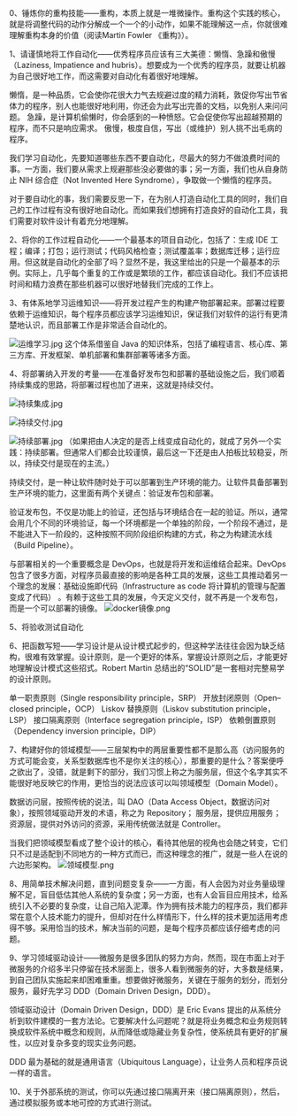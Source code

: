 0、锤炼你的重构技能——重构，本质上就是一堆微操作。重构这个实践的核心，就是将调整代码的动作分解成一个一个的小动作，如果不能理解这一点，你就很难理解重构本身的价值（阅读Martin Fowler 《重构》）。

1、请谨慎地将工作自动化——优秀程序员应该有三大美德：懒惰、急躁和傲慢（Laziness, Impatience and hubris）。想要成为一个优秀的程序员，就要让机器为自己很好地工作，而这需要对自动化有着很好地理解。

懒惰，是一种品质，它会使你花很大力气去规避过度的精力消耗，敦促你写出节省体力的程序，别人也能很好地利用，你还会为此写出完善的文档，以免别人来问问题。
急躁，是计算机偷懒时，你会感到的一种愤怒。它会促使你写出超越预期的程序，而不只是响应需求。
傲慢，极度自信，写出（或维护）别人挑不出毛病的程序。

我们学习自动化，先要知道哪些东西不要自动化，尽最大的努力不做浪费时间的事。一方面，我们要从需求上规避那些没必要做的事；另一方面，我们也从自身防止 NIH 综合症（Not Invented Here Syndrome），争取做一个懒惰的程序员。

对于要自动化的事，我们需要反思一下，在为别人打造自动化工具的同时，我们自己的工作过程有没有很好地自动化。而如果我们想拥有打造良好的自动化工具，我们需要对软件设计有着充分地理解。

2、将你的工作过程自动化——一个最基本的项目自动化，包括了：生成 IDE 工程；编译；打包；运行测试；代码风格检查；测试覆盖率；数据库迁移；运行应用。但这就是自动化的全部了吗？显然不是，我这里给出的只是一个最基本的示例。实际上，几乎每个重复的工作或是繁琐的工作，都应该自动化。我们不应该把时间和精力浪费在那些机器可以很好地替我们完成的工作上。

3、有体系地学习运维知识——将开发过程产生的构建产物部署起来。部署过程要依赖于运维知识，每个程序员都应该学习运维知识，保证我们对软件的运行有更清楚地认识，而且部署工作是非常适合自动化的。

![运维学习.jpg](https://liuyang-picbed.oss-cn-shanghai.aliyuncs.com/2020-12-08-145807.jpg)
这个体系借鉴自 Java 的知识体系，包括了编程语言、核心库、第三方库、开发框架、单机部署和集群部署等诸多方面。

4、将部署纳入开发的考量——在准备好发布包和部署的基础设施之后，我们顺着持续集成的思路，将部署过程也加了进来，这就是持续交付。

![持续集成.jpg](https://liuyang-picbed.oss-cn-shanghai.aliyuncs.com/2020-12-08-145809.jpg)

![持续交付.jpg](https://liuyang-picbed.oss-cn-shanghai.aliyuncs.com/2020-12-08-145810.jpg)

![持续部署.jpg](https://liuyang-picbed.oss-cn-shanghai.aliyuncs.com/2020-12-08-145811.jpg)
（如果把由人决定的是否上线变成自动化的，就成了另外一个实践：持续部署。但通常人们都会比较谨慎，最后这一下还是由人拍板比较稳妥，所以，持续交付是现在的主流。）

持续交付，是一种让软件随时处于可以部署到生产环境的能力。让软件具备部署到生产环境的能力，这里面有两个关键点：验证发布包和部署。

验证发布包，不仅是功能上的验证，还包括与环境结合在一起的验证。所以，通常会用几个不同的环境验证，每一个环境都是一个单独的阶段，一个阶段不通过，是不能进入下一阶段的，这种按照不同阶段组织构建的方式，称之为构建流水线（Build Pipeline）。

与部署相关的一个重要概念是 DevOps，也就是将开发和运维结合起来。DevOps 包含了很多方面，对程序员最直接的影响是各种工具的发展，这些工具推动着另一个理念的发展：基础设施即代码（Infrastructure as code 将计算机的管理与配置变成了代码） 。有赖于这些工具的发展，今天定义交付，就不再是一个发布包，而是一个可以部署的镜像。
![docker镜像.png](https://liuyang-picbed.oss-cn-shanghai.aliyuncs.com/2020-12-08-145810.png)

5、将验收测试自动化

6、把函数写短——学习设计是从设计模式起步的，但这种学法往往会因为缺乏结构，很难有效掌握。设计原则，是一个更好的体系，掌握设计原则之后，才能更好地理解设计模式这些招式。Robert Martin 总结出的“SOLID”是一套相对完整易学的设计原则。

单一职责原则（Single responsibility principle，SRP）
开放封闭原则（Open–closed principle，OCP）
Liskov 替换原则（Liskov substitution principle，LSP）
接口隔离原则（Interface segregation principle，ISP）
依赖倒置原则（Dependency inversion principle，DIP）

7、构建好你的领域模型——三层架构中的两层重要性都不是那么高（访问服务的方式可能会变，关系型数据库也不是你关注的核心），那重要的是什么？答案便呼之欲出了，没错，就是剩下的部分，我们习惯上称之为服务层，但这个名字其实不能很好地反映它的作用，更恰当的说法应该可以叫领域模型（Domain Model）。

数据访问层，按照传统的说法，叫 DAO（Data Access Object，数据访问对象），按照领域驱动开发的术语，称之为 Repository；
服务层，提供应用服务；
资源层，提供对外访问的资源，采用传统做法就是 Controller。

当我们把领域模型看成了整个设计的核心，看待其他层的视角也会随之转变，它们只不过是适配到不同地方的一种方式而已，而这种理念的推广，就是一些人在说的六边形架构。
![领域模型.png](https://liuyang-picbed.oss-cn-shanghai.aliyuncs.com/2020-12-08-145812.png)

8、用简单技术解决问题，直到问题变复杂——一方面，有人会因为对业务量级理解不足，盲目低估其他人系统的复杂度；另一方面，也有人会盲目应用技术，给系统引入不必要的复杂度，让自己陷入泥潭。作为拥有技术能力的程序员，我们都非常在意个人技术能力的提升，但却对在什么样情形下，什么样的技术更加适用考虑得不够。采用恰当的技术，解决当前的问题，是每个程序员都应该仔细考虑的问题。

9、学习领域驱动设计——微服务是很多团队的努力方向，然而，现在市面上对于微服务的介绍多半只停留在技术层面上，很多人看到微服务的好，大多数是结果，到自己团队实施起来却困难重重。想要做好微服务，关键在于服务的划分，而划分服务，最好先学习 DDD（Domain Driven Design，DDD）。

领域驱动设计（Domain Driven Design，DDD）是 Eric Evans 提出的从系统分析到软件建模的一套方法论。它要解决什么问题呢？就是将业务概念和业务规则转换成软件系统中概念和规则，从而降低或隐藏业务复杂性，使系统具有更好的扩展性，以应对复杂多变的现实业务问题。

DDD 最为基础的就是通用语言（Ubiquitous Language），让业务人员和程序员说一样的语言。

10、关于外部系统的测试，你可以先通过接口隔离开来（接口隔离原则），然后，通过模拟服务或本地可控的方式进行测试。
